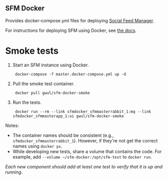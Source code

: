 SFM Docker
----------

Provides docker-compose.yml files for deploying [Social Feed Manager](http://gwu-libraries.github.io/sfm-ui).

For instructions for deploying SFM using Docker, see [the docs](http://sfm.readthedocs.org/en/latest/install.html).

Smoke tests
===========

1. Start an SFM instance using Docker.

        docker-compose -f master.docker-compose.yml up -d

2. Pull the smoke test container.

        docker pull gwul/sfm-docker-smoke
        
3. Run the tests.

        docker run --rm --link sfmdocker_sfmmasterrabbit_1:mq --link sfmdocker_sfmmasterapp_1:ui gwul/sfm-docker-smoke

Notes:

* The container names should be consistent (e.g., `sfmdocker_sfmmasterrabbit_1`).  However, if they're not get the
   correct names using `docker ps`.
* While developing new tests, share a volume that contains the code.  For example, add 
   `--volume ~/sfm-docker:/opt/sfm-test` to `docker run`.
 
*Each new component should add at least one test to verify that it is up and running.*
